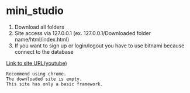 # mini_studio

1. Download all folders
2. Site access via 127.0.0.1 (ex. 127.0.0.1/Downloaded folder name/html/index.html)
3. If you want to sign up or login/logout you have to use bitnami because connect to the database

[Link to site URL(youtube)](https://www.youtube.com/watch?v=yBFPo2V7Ngs&feature=youtu.be)

```
Recommend using chrome.
The downloaded site is empty.
This site has only a basic framework.
```

